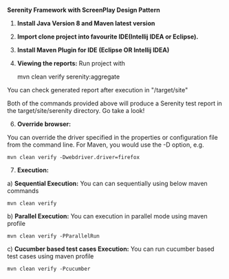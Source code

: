 **Serenity Framework with ScreenPlay Design Pattern**

1) **Install Java Version 8  and Maven latest version**
  
3) **Import clone project into favourite IDE(Intellij IDEA or Eclipse).**

4) **Install Maven Plugin for IDE (Eclipse OR Intellij IDEA)**

 
5) **Viewing the reports:**
     Run project with 

     
     mvn clean verify serenity:aggregate


You can check generated report after execution in "/target/site"

Both of the commands provided above will produce a Serenity test report in the target/site/serenity directory.
Go take a look!


6) **Override browser:**

You can override the driver specified in the properties or configuration file from the command line. For Maven, you would use the -D option, e.g.

    mvn clean verify -Dwebdriver.driver=firefox

7) **Execution:**

 a) **Sequential Execution:** 
   You can can sequentially using below maven commands 
   
    mvn clean verify
   
 b) **Parallel Execution:**
  You can execution in parallel mode using maven profile 
  
    mvn clean verify -PParallelRun
    
 c) **Cucumber based test cases Execution:**
 You can run cucumber based test cases using maven profile 
  
    mvn clean verify -Pcucumber 
